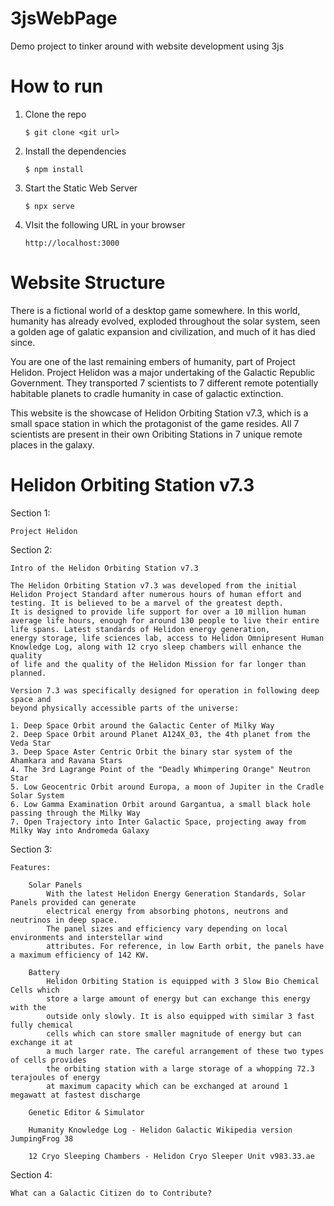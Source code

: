 
# 3jsWebPage

Demo project to tinker around with website development using 3js

# How to run

1. Clone the repo

    `$ git clone <git url>`

2. Install the dependencies

    `$ npm install`

3. Start the Static Web Server

    `$ npx serve`

4. VIsit the following URL in your browser

    `http://localhost:3000`

# Website Structure

There is a fictional world of a desktop game somewhere. 
In this world, humanity has already evolved, exploded throughout
the solar system, seen a golden age of galatic expansion and 
civilization, and much of it has died since.

You are one of the last remaining embers of humanity, part of 
Project Helidon. Project Helidon was a major undertaking of the
Galactic Republic Government. They transported 7 scientists
to 7 different remote potentially habitable planets to cradle 
humanity in case of galactic extinction.

This website is the showcase of Helidon Orbiting Station v7.3,
which is a small space station in which the protagonist of the 
game resides. All 7 scientists are present in their own 
Oribiting Stations in 7 unique remote places in the galaxy.

# Helidon Orbiting Station v7.3

Section 1:

    Project Helidon

Section 2:

    Intro of the Helidon Orbiting Station v7.3

    The Helidon Orbiting Station v7.3 was developed from the initial 
    Helidon Project Standard after numerous hours of human effort and
    testing. It is believed to be a marvel of the greatest depth.
    It is designed to provide life support for over a 10 million human 
    average life hours, enough for around 130 people to live their entire 
    life spans. Latest standards of Helidon energy generation, 
    energy storage, life sciences lab, access to Helidon Omnipresent Human 
    Knowledge Log, along with 12 cryo sleep chambers will enhance the quality 
    of life and the quality of the Helidon Mission for far longer than planned.

    Version 7.3 was specifically designed for operation in following deep space and 
    beyond physically accessible parts of the universe:
    
    1. Deep Space Orbit around the Galactic Center of Milky Way
    2. Deep Space Orbit around Planet A124X_03, the 4th planet from the Veda Star
    3. Deep Space Aster Centric Orbit the binary star system of the Ahamkara and Ravana Stars
    4. The 3rd Lagrange Point of the "Deadly Whimpering Orange" Neutron Star
    5. Low Geocentric Orbit around Europa, a moon of Jupiter in the Cradle Solar System
    6. Low Gamma Examination Orbit around Gargantua, a small black hole passing through the Milky Way
    7. Open Trajectory into Inter Galactic Space, projecting away from Milky Way into Andromeda Galaxy

Section 3:
    
    Features: 

        Solar Panels
            With the latest Helidon Energy Generation Standards, Solar Panels provided can generate 
            electrical energy from absorbing photons, neutrons and neutrinos in deep space.
            The panel sizes and efficiency vary depending on local environments and interstellar wind 
            attributes. For reference, in low Earth orbit, the panels have a maximum efficiency of 142 KW.
            
        Battery
            Helidon Orbiting Station is equipped with 3 Slow Bio Chemical Cells which
            store a large amount of energy but can exchange this energy with the 
            outside only slowly. It is also equipped with similar 3 fast fully chemical
            cells which can store smaller magnitude of energy but can exchange it at 
            a much larger rate. The careful arrangement of these two types of cells provides
            the orbiting station with a large storage of a whopping 72.3 terajoules of energy
            at maximum capacity which can be exchanged at around 1 megawatt at fastest discharge

        Genetic Editor & Simulator

        Humanity Knowledge Log - Helidon Galactic Wikipedia version JumpingFrog 38

        12 Cryo Sleeping Chambers - Helidon Cryo Sleeper Unit v983.33.ae
        

Section 4:

    What can a Galactic Citizen do to Contribute?